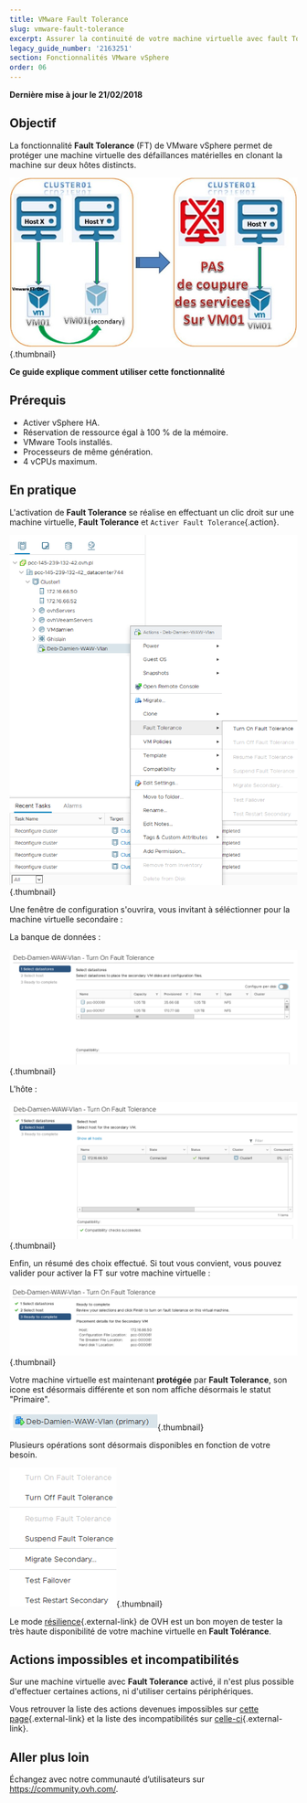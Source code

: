 ```yaml
---
title: VMware Fault Tolerance
slug: vmware-fault-tolerance
excerpt: Assurer la continuité de votre machine virtuelle avec fault Tolerance
legacy_guide_number: '2163251'
section: Fonctionnalités VMware vSphere
order: 06
---
```


**Dernière mise à jour le 21/02/2018**

## Objectif

La fonctionnalité **Fault Tolerance** (FT) de VMware vSphere permet de protéger une machine virtuelle des défaillances matérielles en clonant la machine sur deux hôtes distincts.

![](images/FT10.png){.thumbnail}

**Ce guide explique comment utiliser cette fonctionnalité**

## Prérequis

- Activer vSphere HA.
- Réservation de ressource égal à 100 % de la mémoire.
- VMware Tools installés.
- Processeurs de même génération.
- 4 vCPUs maximum.

## En pratique 


L'activation de **Fault Tolerance** se réalise en effectuant un clic droit sur une machine virtuelle, **Fault Tolerance** et `Activer Fault Tolerance`{.action}.

![](images/FT.png){.thumbnail}

Une fenêtre de configuration s'ouvrira, vous invitant à séléctionner pour la machine virtuelle secondaire :

La banque de données :

![](images/FT1.png){.thumbnail}

L'hôte : 

![](images/FT2.png){.thumbnail}

Enfin, un résumé des choix effectué. Si tout vous convient, vous pouvez valider pour activer la FT sur votre machine virtuelle :

![](images/FT3.png){.thumbnail}

Votre machine virtuelle est maintenant **protégée** par **Fault Tolerance**, son icone est désormais différente et son nom affiche désormais le statut "Primaire".

![](images/FT4.png){.thumbnail}

Plusieurs opérations sont désormais disponibles en fonction de votre besoin.

![](images/FT5.png){.thumbnail}

Le mode [résilience](https://docs.ovh.com/fr/private-cloud/mode-resilience/){.external-link} de OVH est un bon moyen de tester la très haute disponibilité de votre machine virtuelle en **Fault Tolérance**.

## Actions impossibles et incompatibilités

Sur une machine virtuelle avec **Fault Tolerance** activé, il n'est plus possible d'effectuer certaines actions, ni d'utiliser certains périphériques.

Vous retrouver la liste des actions devenues impossibles sur [cette page](https://docs.vmware.com/en/VMware-vSphere/6.0/com.vmware.vsphere.avail.doc/GUID-F5264795-11DA-4242-B774-8C3450997033.html){.external-link} et la liste des incompatibilités sur [celle-ci](https://docs.vmware.com/en/VMware-vSphere/6.0/com.vmware.vsphere.avail.doc/GUID-C1749AD4-70E2-406C-864C-719F54BF1BC1.html){.external-link}.

## Aller plus loin

Échangez avec notre communauté d’utilisateurs sur <https://community.ovh.com/>.